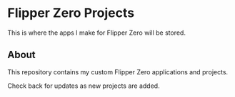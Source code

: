 # Flipper Zero Projects

This is where the apps I make for Flipper Zero will be stored.

## About

This repository contains my custom Flipper Zero applications and projects.

Check back for updates as new projects are added.
